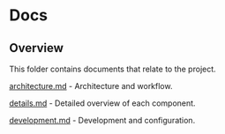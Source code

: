 # Docs

## Overview

This folder contains documents that relate to the project.

[architecture.md](./architecture.md) - Architecture and workflow.

[details.md](./details.md) - Detailed overview of each component.

[development.md](./development.md) - Development and configuration.